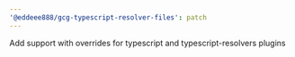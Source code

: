 ```yaml
---
'@eddeee888/gcg-typescript-resolver-files': patch
---
```


Add support with overrides for typescript and typescript-resolvers plugins
